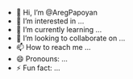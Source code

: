 - 👋 Hi, I’m @AregPapoyan
- 👀 I’m interested in ...
- 🌱 I’m currently learning ...
- 💞️ I’m looking to collaborate on ...
- 📫 How to reach me ...
- 😄 Pronouns: ...
- ⚡ Fun fact: ...

<!---
AregPapoyan/AregPapoyan is a ✨ special ✨ repository because its `README.md` (this file) appears on your GitHub profile.
You can click the Preview link to take a look at your changes.
--->

